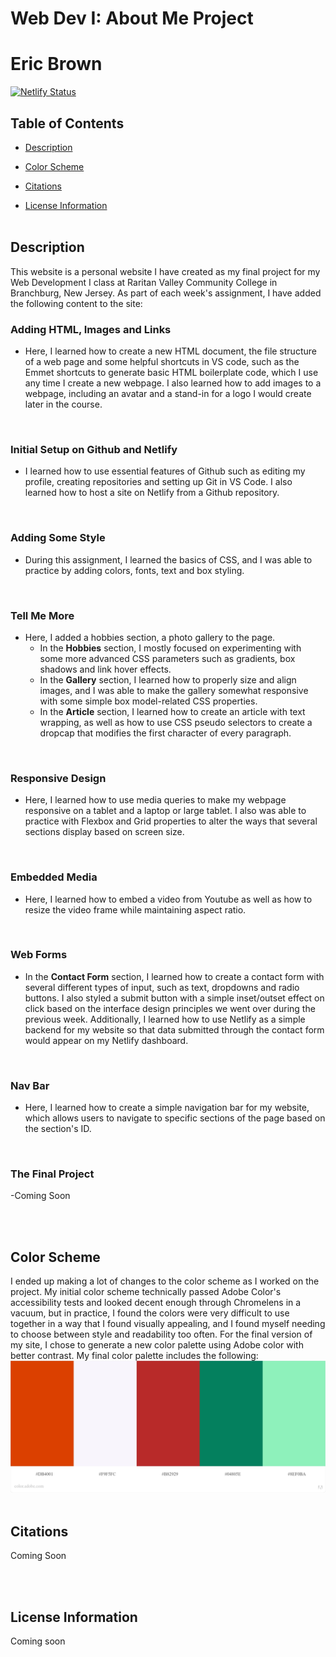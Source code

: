 # **Web Dev I: About Me Project**
# Eric Brown

[![Netlify Status](https://api.netlify.com/api/v1/badges/69891be6-237d-4012-864a-c37d5df56ac0/deploy-status)](https://app.netlify.com/sites/about-me-ericbrown8787/deploys)

## **Table of Contents**

- [Description](#description)

- [Color Scheme](#colorscheme)

- [Citations](#citations)

- [License Information](#license)
<br><br>

## **Description**
<a id="description"></a>
This website is a personal website I have created as my final project for my Web Development I class at Raritan Valley Community College in Branchburg, New Jersey. As part of each week's assignment, I have added the following content to the site:

### Adding HTML, Images and Links
  - Here, I learned how to create a new HTML document, the file structure of a web page and some helpful shortcuts in VS code, such as the Emmet shortcuts to generate basic HTML boilerplate code, which I use any time I create a new webpage. I also learned how to add images to a webpage, including an avatar and a stand-in for a logo I would create later in the course.
<br>

### Initial Setup on Github and Netlify
  - I learned how to use essential features of Github such as editing my profile, creating repositories and setting up Git in VS Code. I also learned how to host a site on Netlify from a Github repository. 
<br>

### Adding Some Style
  - During this assignment, I learned the basics of CSS, and I was able to practice by adding colors, fonts, text and box styling. 
<br>

### Tell Me More
  - Here, I added a hobbies section, a photo gallery to the page. 
    - In the **Hobbies** section, I mostly focused on experimenting with some more advanced CSS parameters such as gradients, box shadows and link hover effects. 
    - In the **Gallery** section, I learned how to properly size and align images, and I was able to make the gallery somewhat responsive with some simple box model-related CSS properties. 
    - In the **Article** section, I learned how to create an article with text wrapping, as well as how to use CSS pseudo selectors to create a dropcap that modifies the first character of every paragraph. 
<br>

### Responsive Design
  - Here, I learned how to use media queries to make my webpage responsive on a tablet and a laptop or large tablet. I also was able to practice with Flexbox and Grid properties to alter the ways that several sections display based on screen size. 
<br>

### Embedded Media
  - Here, I learned how to embed a video from Youtube as well as how to resize the video frame while maintaining aspect ratio. 
<br>

### Web Forms
  - In the **Contact Form** section, I learned how to create a contact form with several different types of input, such as text, dropdowns and radio buttons. I also styled a submit button with a simple inset/outset effect on click based on the interface design principles we went over during the previous week. Additionally, I learned how to use Netlify as a simple backend for my website so that data submitted through the contact form would appear on my Netlify dashboard. 
<br>

### Nav Bar
  - Here, I learned how to create a simple navigation bar for my website, which allows users to navigate to specific sections of the page based on the section's ID. 
<br>

### The Final Project
  -Coming Soon
<br>
  

<br><br>



## **Color Scheme**
<a id="colorscheme"></a>
I ended up making a lot of changes to the color scheme as I worked on the project. My initial color scheme technically passed Adobe Color's accessibility tests and looked decent enough through Chromelens in a vacuum, but in practice, I found the colors were very difficult to use together in a way that I found visually appealing, and I found myself needing to choose between style and readability too often. For the final version of my site, I chose to generate a new color palette using Adobe color with better contrast. My final color palette includes the following:
![My color palette](img\hemocyanin-palette.jpeg)
<br><br>


## **Citations**
<a id="citations"></a>
Coming Soon

<br><br>


## **License Information**
<a id="license"></a>
Coming soon

<br><br>